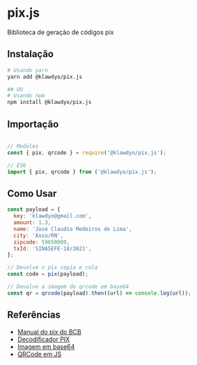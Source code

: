 # pix.js

Biblioteca de geração de códigos pix

## Instalação

```sh
# Usando yarn
yarn add @klawdyo/pix.js

## OU
# Usando npm
npm install @klawdyo/pix.js

```

## Importação

```js

// Modules
const { pix, qrcode } = require('@klawdyo/pix.js');

// ES6
import { pix, qrcode } from ('@klawdyo/pix.js');


```

## Como Usar

```js
const payload = {
  key: 'klawdyo@gmail.com',
  amount: 1.3,
  name: 'Jose Claudio Medeiros de Lima',
  city: 'Assu/RN',
  zipcode: 59650000,
  txId: 'SINASEFE-18/2021',
};

// Devolve o pix copia e cola
const code = pix(payload);

// Devolve a imagem do qrcode em base64
const qr = qrcode(payload).then((url) => console.log(url));
```

## Referências

- [Manual do pix do BCB](https://www.bcb.gov.br/content/estabilidadefinanceira/SiteAssets/Manual%20do%20BR%20Code.pdf)
- [Decodificador PIX](https://pix.nascent.com.br/tools/pix-qr-decoder/)
- [Imagem em base64](https://codebeautify.org/base64-to-image-converter)
- [QRCode em JS](https://www.npmjs.com/package/qrcode)
